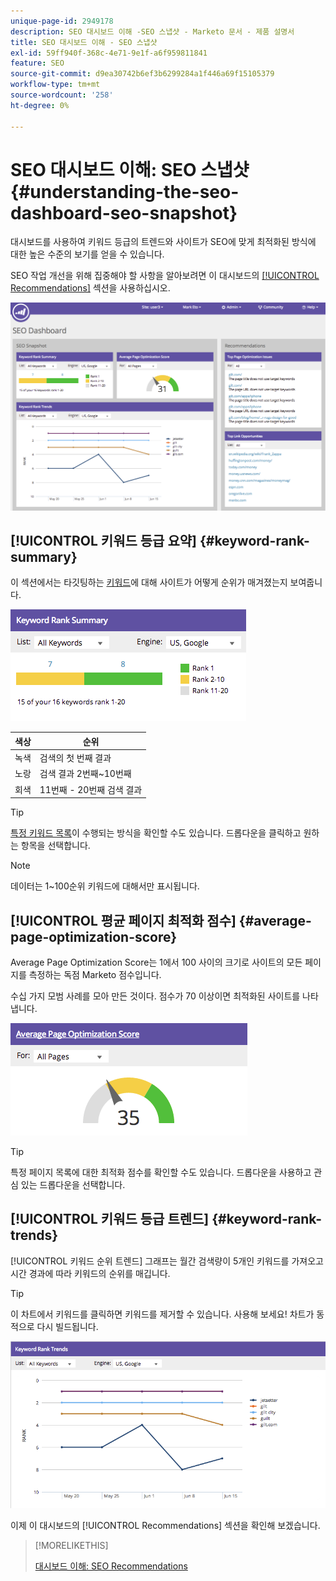 ```yaml
---
unique-page-id: 2949178
description: SEO 대시보드 이해 -SEO 스냅샷 - Marketo 문서 - 제품 설명서
title: SEO 대시보드 이해 - SEO 스냅샷
exl-id: 59ff940f-368c-4e71-9e1f-a6f959811841
feature: SEO
source-git-commit: d9ea30742b6ef3b6299284a1f446a69f15105379
workflow-type: tm+mt
source-wordcount: '258'
ht-degree: 0%

---
```


# SEO 대시보드 이해: SEO 스냅샷 {#understanding-the-seo-dashboard-seo-snapshot}

대시보드를 사용하여 키워드 등급의 트렌드와 사이트가 SEO에 맞게 최적화된 방식에 대한 높은 수준의 보기를 얻을 수 있습니다.

SEO 작업 개선을 위해 집중해야 할 사항을 알아보려면 이 대시보드의 [[!UICONTROL Recommendations]](/help/marketo/product-docs/additional-apps/seo/understanding-seo/understanding-the-seo-dashboard-seo-recommendations.md) 섹션을 사용하십시오.

![](assets/image2014-9-17-21-3a32-3a22.png)

## [!UICONTROL 키워드 등급 요약] {#keyword-rank-summary}

이 섹션에서는 타깃팅하는 [키워드](/help/marketo/product-docs/additional-apps/seo/keywords/seo-add-keywords.md)에 대해 사이트가 어떻게 순위가 매겨졌는지 보여줍니다.

![](assets/image2014-9-17-21-3a34-3a5.png)

| 색상 | 순위 |
|---|---|
| 녹색 | 검색의 첫 번째 결과 |
| 노랑 | 검색 결과 2번째~10번째 |
| 회색 | 11번째 - 20번째 검색 결과 |

>[!TIP]
>
>[특정 키워드 목록](/help/marketo/product-docs/additional-apps/seo/keywords/seo-add-remove-keywords-from-a-list.md)이 수행되는 방식을 확인할 수도 있습니다. 드롭다운을 클릭하고 원하는 항목을 선택합니다.

>[!NOTE]
>
>데이터는 1~100순위 키워드에 대해서만 표시됩니다.

## [!UICONTROL 평균 페이지 최적화 점수] {#average-page-optimization-score}

Average Page Optimization Score는 1에서 100 사이의 크기로 사이트의 모든 페이지를 측정하는 독점 Marketo 점수입니다.

수십 가지 모범 사례를 모아 만든 것이다. 점수가 70 이상이면 최적화된 사이트를 나타냅니다.

![](assets/image2014-9-17-21-3a35-3a55.png)

>[!TIP]
>
>특정 페이지 목록에 대한 최적화 점수를 확인할 수도 있습니다. 드롭다운을 사용하고 관심 있는 드롭다운을 선택합니다.

## [!UICONTROL 키워드 등급 트렌드] {#keyword-rank-trends}

[!UICONTROL 키워드 순위 트렌드] 그래프는 월간 검색량이 5개인 키워드를 가져오고 시간 경과에 따라 키워드의 순위를 매깁니다.

>[!TIP]
>
>이 차트에서 키워드를 클릭하면 키워드를 제거할 수 있습니다. 사용해 보세요! 차트가 동적으로 다시 빌드됩니다.

![](assets/image2014-9-17-21-3a37-3a1.png)

이제 이 대시보드의 [!UICONTROL Recommendations] 섹션을 확인해 보겠습니다.

>[!MORELIKETHIS]
>
>[대시보드 이해: SEO Recommendations](/help/marketo/product-docs/additional-apps/seo/understanding-seo/understanding-the-seo-dashboard-seo-recommendations.md)
